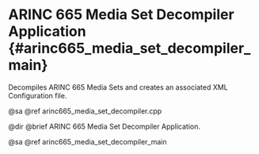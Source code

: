 # ARINC 665 Media Set Decompiler Application {#arinc665_media_set_decompiler_main}

Decompiles ARINC 665 Media Sets and creates an associated XML Configuration 
file.

@sa @ref arinc665_media_set_decompiler.cpp

@dir
@brief ARINC 665 Media Set Decompiler Application.

@sa @ref arinc665_media_set_decompiler_main
